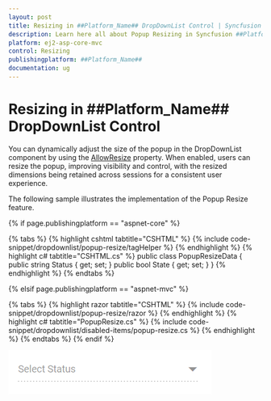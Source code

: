 ```yaml
---
layout: post
title: Resizing in ##Platform_Name## DropDownList Control | Syncfusion
description: Learn here all about Popup Resizing in Syncfusion ##Platform_Name## DropDownList control of Syncfusion Essential JS 2 and more.
platform: ej2-asp-core-mvc
control: Resizing
publishingplatform: ##Platform_Name##
documentation: ug
---
```



# Resizing in ##Platform_Name## DropDownList Control

You can dynamically adjust the size of the popup in the DropDownList component by using the [AllowResize](https://help.syncfusion.com/cr/aspnetmvc-js2/syncfusion.ej2.dropdowns.dropdownlist.html#Syncfusion_EJ2_DropDowns_DropDownList_AllowResize) property. When enabled, users can resize the popup, improving visibility and control, with the resized dimensions being retained across sessions for a consistent user experience.

The following sample illustrates the implementation of the Popup Resize feature.

{% if page.publishingplatform == "aspnet-core" %}

{% tabs %}
{% highlight cshtml tabtitle="CSHTML" %}
{% include code-snippet/dropdownlist/popup-resize/tagHelper %}
{% endhighlight %}
{% highlight c# tabtitle="CSHTML.cs" %}
public class PopupResizeData
{
    public string Status { get; set; }
    public bool State { get; set; }
}
{% endhighlight %}
{% endtabs %}

{% elsif page.publishingplatform == "aspnet-mvc" %}

{% tabs %}
{% highlight razor tabtitle="CSHTML" %}
{% include code-snippet/dropdownlist/popup-resize/razor %}
{% endhighlight %}
{% highlight c# tabtitle="PopupResize.cs" %}
{% include code-snippet/dropdownlist/disabled-items/popup-resize.cs %}
{% endhighlight %}
{% endtabs %}
{% endif %}


![Resizing in DropDownList Component](./images/dropdownlist-disable.png)